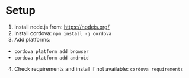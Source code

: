 # Setup
1. Install node.js from: https://nodejs.org/
2. Install cordova: `npm install -g cordova`
3. Add platforms: 
  * `cordova platform add browser`
  * `cordova platform add android`
4. Check requirements and install if not available: `cordova requirements`